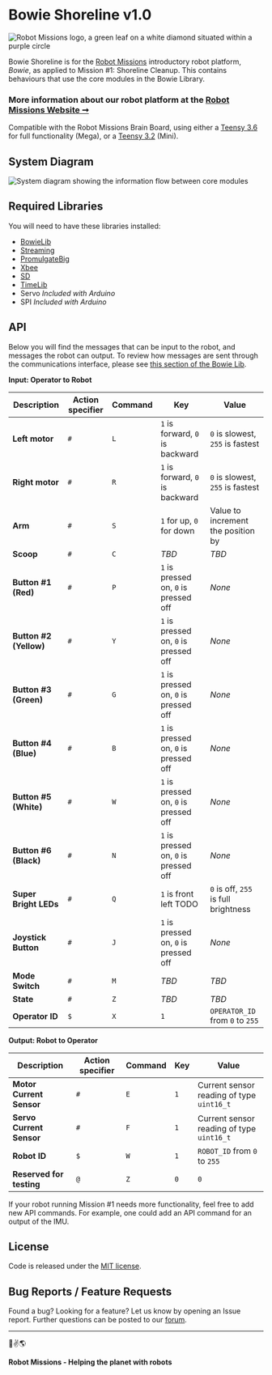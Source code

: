 # Bowie Shoreline v1.0

![Robot Missions logo, a green leaf on a white diamond situated within a purple circle](http://robotmissions.org/images/github/robot_missions_colour_500px.png)

Bowie Shoreline is for the [Robot Missions](http://robotmissions.org) introductory robot platform, _Bowie_, as applied to Mission #1: Shoreline Cleanup. This contains behaviours that use the core modules in the Bowie Library.

### More information about our robot platform at the [Robot Missions Website ➞](http://robotmissions.org)

Compatible with the Robot Missions Brain Board, using either a [Teensy 3.6](https://www.pjrc.com/store/teensy36.html) for full functionality (Mega), or a [Teensy 3.2](https://www.pjrc.com/store/teensy32.html) (Mini).

## System Diagram

![System diagram showing the information flow between core modules](http://robotmissions.org/images/github/BowieShorelineFirmware_web.jpg)

## Required Libraries

You will need to have these libraries installed:

* [BowieLib](https://github.com/RobotMissions/BowieLib)
* [Streaming](http://arduiniana.org/libraries/streaming/)
* [PromulgateBig](https://github.com/RobotGrrl/PromulgateBig)
* [Xbee](https://github.com/andrewrapp/xbee-arduino)
* [SD](https://www.arduino.cc/en/Reference/SD)
* [TimeLib](https://www.pjrc.com/teensy/td_libs_Time.html)
* Servo _Included with Arduino_
* SPI _Included with Arduino_

## API

Below you will find the messages that can be input to the robot, and messages the robot can output. To review how messages are sent through the communications interface, please see [this section of the Bowie Lib](https://github.com/RobotMissions/BowieLib#comms-messages).

**Input: Operator to Robot**

| Description | Action specifier | Command | Key | Value |
| --- | --- | --- | --- | --- |
| **Left motor** | `#` | `L` | `1` is forward, `0` is backward | `0` is slowest, `255` is fastest |
| **Right motor** | `#` | `R` | `1` is forward, `0` is backward | `0` is slowest, `255` is fastest |
| **Arm** | `#` | `S` | `1` for up, `0` for down | Value to increment the position by |
| **Scoop** | `#` | `C` | _TBD_ | _TBD_ |
| **Button #1 (Red)** | `#` | `P` | `1` is pressed on, `0` is pressed off | _None_ |
| **Button #2 (Yellow)** | `#` | `Y` | `1` is pressed on, `0` is pressed off | _None_ |
| **Button #3 (Green)** | `#` | `G` | `1` is pressed on, `0` is pressed off | _None_ |
| **Button #4 (Blue)** | `#` | `B` | `1` is pressed on, `0` is pressed off | _None_ |
| **Button #5 (White)** | `#` | `W` | `1` is pressed on, `0` is pressed off | _None_ |
| **Button #6 (Black)** | `#` | `N` | `1` is pressed on, `0` is pressed off | _None_ |
| **Super Bright LEDs** | `#` | `Q` | `1` is front left TODO | `0` is off, `255` is full brightness |
| **Joystick Button** | `#` | `J` | `1` is pressed on, `0` is pressed off | _None_ |
| **Mode Switch** | `#` | `M` | _TBD_ | _TBD_ |
| **State** | `#` | `Z` | _TBD_ | _TBD_ |
| **Operator ID** | `$` | `X` | `1` | `OPERATOR_ID` from `0` to `255` |


**Output: Robot to Operator**

| Description | Action specifier | Command | Key | Value |
| --- | --- | --- | --- | --- |
| **Motor Current Sensor** | `#` | `E` | `1` | Current sensor reading of type `uint16_t` |
| **Servo Current Sensor** | `#` | `F` | `1` | Current sensor reading of type `uint16_t` |
| **Robot ID** | `$` | `W` | `1` | `ROBOT_ID` from `0` to `255` |
| **Reserved for testing** | `@` | `Z` | `0` | `0` |

If your robot running Mission #1 needs more functionality, feel free to add new API commands. For example, one could add an API command for an output of the IMU.

## License

Code is released under the [MIT license](https://opensource.org/licenses/MIT).

## Bug Reports / Feature Requests

Found a bug? Looking for a feature? Let us know by opening an Issue report. Further questions can be posted to our [forum](http://forum.robotmissions.org).

---

🤖✌️🌎

**Robot Missions - Helping the planet with robots**